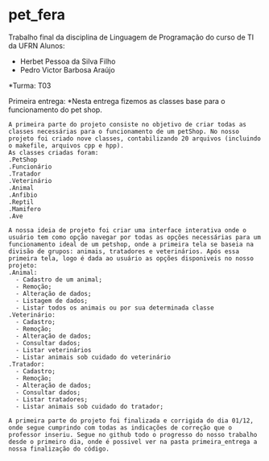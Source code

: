 # pet_fera
Trabalho final da disciplina de Linguagem de Programação do curso de TI da UFRN
Alunos:
   * Herbet Pessoa da Silva Filho
   * Pedro Victor Barbosa Araújo

*Turma: T03

Primeira entrega:
    *Nesta entrega fizemos as classes base para o funcionamento do pet shop.
    
    A primeira parte do projeto consiste no objetivo de criar todas as classes necessárias para o funcionamento de um petShop. No nosso projeto foi criado nove classes, contabilizando 20 arquivos (incluindo o makefile, arquivos cpp e hpp).
    As classes criadas foram:
    .PetShop
    .Funcionário
    .Tratador
    .Veterinário
    .Animal
    .Anfibio
    .Reptil
    .Mamifero
    .Ave
    
    A nossa ideia de projeto foi criar uma interface interativa onde o usuário tem como opção navegar por todas as opções necessárias para um funcionamento ideal de um petshop, onde a primeira tela se baseia na divisão de grupos: animais, tratadores e veterinários. Após essa primeira tela, logo é dada ao usuário as opções disponiveis no nosso projeto:
    .Animal:
      - Cadastro de um animal;
      - Remoção;
      - Alteração de dados;
      - Listagem de dados;
      - Listar todos os animais ou por sua determinada classe
    .Veterinário:
      - Cadastro;
      - Remoção;
      - Alteração de dados;
      - Consultar dados;
      - Listar veterinários
      - Listar animais sob cuidado do veterinário
    .Tratador:
      - Cadastro;
      - Remoção;
      - Alteração de dados;
      - Consultar dados;
      - Listar tratadores;
      - Listar animais sob cuidado do tratador;
      
    A primeira parte do projeto foi finalizada e corrigida do dia 01/12, onde segue cumprindo com todas as indicações de correção que o professor inseriu. Segue no github todo o progresso do nosso trabalho desde o primeiro dia, onde é possivel ver na pasta primeira_entrega a nossa finalização do código.
      
